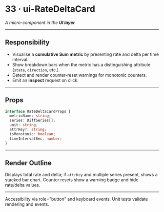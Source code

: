 # 33 · ui-RateDeltaCard
_A micro-component in the **UI layer**_

---

## Responsibility

* Visualise a **cumulative Sum metric** by presenting rate and delta per time interval.
* Show breakdown bars when the metric has a distinguishing attribute (`state`, `direction`, etc.).
* Detect and render counter-reset warnings for monotonic counters.
* Emit an **inspect** request on click.

---

## Props

```ts
interface RateDeltaCardProps {
  metricName: string;
  series: DiffSeries[];
  unit: string;
  attrKey?: string;
  isMonotonic: boolean;
  timeIntervalSec: number;
}
```

---

## Render Outline

Displays total rate and delta; if `attrKey` and multiple series present, shows a stacked bar chart.
Counter resets show a warning badge and hide rate/delta values.

---

Accessibility via role="button" and keyboard events. Unit tests validate rendering and events.
